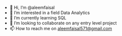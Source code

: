 - 👋 Hi, I’m @aleemfaisal
- 👀 I’m interested in a field Data Analytics
- 🌱 I’m currently learning SQL
- 💞️ I’m looking to collaborate on any entry level project
- 📫 How to reach me on aleemfaisal571@gmail.com

<!---
aleemfaisal/aleemfaisal is a ✨ special ✨ repository because its `README.md` (this file) appears on your GitHub profile.
You can click the Preview link to take a look at your changes.
--->
